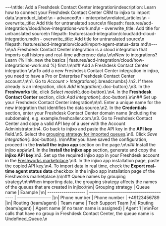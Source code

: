 ---\ntitle: Add a Freshdesk Contact Center integration\ndescription: Learn how to connect your Freshdesk Contact Center CRM to injixo to import data.\nproduct_label:\n  - advanced\n  - enterprise\nrelated_articles:\n  - overwrite_title: Add title for untranslated source\n    filepath: features/acd-integration/cloud/how-integrations-work.md\n  - overwrite_title: Add title for untranslated source\n    filepath: features/acd-integration/cloud/add-cloud-integration.md\n  - overwrite_title: Add title for untranslated source\n    filepath: features/acd-integration/cloud/import-agent-status-data.md\n---\n\nA Freshdesk Contact Center integration is a cloud integration that imports call history and real-time adherence data.\n\nNew to integrations? Learn {% link_new the basics | features/acd-integration/cloud/how-integrations-work.md %} first.\n\n## Add a Freshdesk Contact Center integration \n\nTo add a new Freshdesk Contact Center integration in injixo, you need to have a Pro or Enterprise Freshdesk Contact Center account.\n\n1. Go to _Account > Integrations_{:.breadcrumbs}.\n2. If there already is an integration, click _Add integration_{:.doc-button}.\n3. In the **Freshworks** tile, click _Select model_{:.doc-button}.\n4. In the **Freshdesk Contact Center** section, click _Add integration_{:.doc-button}.\n\n## Set up your Freshdesk Contact Center integration\n\n1. Enter a unique name for the new integration that identifies the data source.\n2. In the **Credentials** section, enter your Freshdesk Contact Center domain name (including the subdomain), e.g. example.freshcaller.com.\n3. Go to Freshdesk Contact Center and copy a valid API key of a user with the Account Administrator.\n4. Go back to injixo and paste the API key in the **API key** field.\n5. Select the [grouping strategy for imported queues](#queue-names-by-grouping-strategy).\n6. Click _Save integration_{:.doc-button}. \n\nAfter you have saved the configuration, proceed in the **Install the injixo app** section on the page.\n\n## Install the injixo app\n\n1. In the **Install the injixo app** section, generate and copy the **injixo API key**.\n2. Set up the required injixo app in your Freshdesk account in the [Freshworks marketplace](https://www.freshworks.com/apps/freshcaller/injixo_1/).\n3. In the injixo app installation page, paste the copied API key.\n4. To import data in real time, check the **Export real-time agent status data** checkbox in the injixo app installation page of the Freshworks marketplace.\n\n## Queue names by grouping strategy\n\nWhen importing data, the grouping strategy affects the names of the queues that are created in injixo:\n\n| Grouping strategy   | Queue name                               | Example           |\n| ------------------- | ---------------------------------------- | ----------------- |\n| Phone number        | Phone number                             | +49123456789      |\n| Routing (team/agent) | Team name                                | Tech Support Team |\n| Routing (team/agent) | Agent name (if no team name is assigned) | Agent 1           |\n\nFor calls that have no group in Freshdesk Contact Center, the queue name is Undefined_Queue.\n